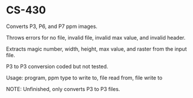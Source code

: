 # CS-430
Converts P3, P6, and P7 ppm images.

Throws errors for no file, invalid file, invalid max value, and invalid header.

Extracts magic number, width, height, max value, and raster from the input file.

P3 to P3 conversion coded but not tested.

Usage: program, ppm type to write to, file read from, file write to

NOTE: Unfinished, only converts P3 to P3 files.
